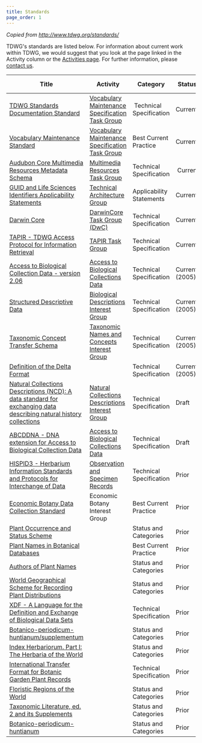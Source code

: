 ```yaml
---
title: Standards
page_order: 1
---
```


_Copied from <http://www.tdwg.org/standards/>_

TDWG's standards are listed below. For information about current work within TDWG, we would suggest that you look at the page linked in the Activity column or the [Activities page](http://www.tdwg.org/http://www.tdwg.org/activities/). For further information, please [contact us](http://www.tdwg.org/about-tdwg/contact-us/).

Title | Activity | Category | Status | Date Published
--- | --- | --- | --- | ---
[TDWG Standards Documentation Standard](http://www.tdwg.org/standards/147) | [Vocabulary Maintenance Specification Task Group](https://github.com/tdwg/vocab) | Technical Specification | Current | 25-Apr-2017
[Vocabulary Maintenance Standard](http://www.tdwg.org/standards/642) | [Vocabulary Maintenance Specification Task Group](https://github.com/tdwg/vocab) | Best Current Practice | Current | 25-Apr-2017
[Audubon Core Multimedia Resources Metadata Schema](http://www.tdwg.org/standards/638) | [Multimedia Resources Task Group](http://www.tdwg.org/activities/img/multimedia/) | Technical Specification | Current | 28-Oct-2013
[GUID and Life Sciences Identifiers Applicability Statements](http://www.tdwg.org/standards/150) | [Technical Architecture Group](http://www.tdwg.org/activities/tag/) | Applicability Statements | Current | 30-Jan-2011
[Darwin Core](http://www.tdwg.org/standards/450) | [DarwinCore Task Group (DwC)](http://www.tdwg.org/activities/darwincore/) | Technical Specification | Current | 09-Oct-2009
[TAPIR - TDWG Access Protocol for Information Retrieval](http://www.tdwg.org/standards/449) | [TAPIR Task Group](http://www.tdwg.org/activities/tapir/) | Technical Specification | Current | 09-Sep-2009
[Access to Biological Collection Data - version 2.06](http://www.tdwg.org/standards/115) | [Access to Biological Collections Data](http://www.tdwg.org/activities/abcd/) | Technical Specification | Current (2005) | 16-Sep-2005
[Structured Descriptive Data](http://www.tdwg.org/standards/116) | [Biological Descriptions Interest Group](http://www.tdwg.org/activities/bd/) | Technical Specification | Current (2005) | 16-Sep-2005
[Taxonomic Concept Transfer Schema](http://www.tdwg.org/standards/117) | [Taxonomic Names and Concepts Interest Group](http://www.tdwg.org/activities/tnc/) | Technical Specification | Current (2005) | 16-Sep-2005
[Definition of the Delta Format](http://www.tdwg.org/standards/107) | | Technical Specification | Current (2005) | 01-Oct-1986
[Natural Collections Descriptions (NCD): A data standard for exchanging data describing natural history collections](http://www.tdwg.org/standards/312) | [Natural Collections Descriptions Interest Group](http://www.tdwg.org/activities/ncd/) | Technical Specification | Draft | 
[ABCDDNA - DNA extension for Access to Biological Collection Data](http://www.tdwg.org/standards/640) | [Access to Biological Collections Data](http://www.tdwg.org/activities/abcd/) | Technical Specification | Draft | 
[HISPID3 - Herbarium Information Standards and Protocols for Interchange of Data](http://www.tdwg.org/standards/110) | [Observation and Specimen Records](http://www.tdwg.org/activities/osr/) | Technical Specification | Prior | 01-Oct-1996
[Economic Botany Data Collection Standard](http://www.tdwg.org/standards/103) | Economic Botany Interest Group | Best Current Practice | Prior | 01-Oct-1995
[Plant Occurrence and Status Scheme](http://www.tdwg.org/standards/106) | | Status and Categories | Prior | 01-Oct-1995
[Plant Names in Botanical Databases](http://www.tdwg.org/standards/113) | | Best Current Practice | Prior | 01-Oct-1995
[Authors of Plant Names](http://www.tdwg.org/standards/101) | | Status and Categories | Prior | 01-Oct-1992
[World Geographical Scheme for Recording Plant Distributions](http://www.tdwg.org/standards/109) | | Status and Categories | Prior | 01-Oct-1992
[XDF - A Language for the Definition and Exchange of Biological Data Sets](http://www.tdwg.org/standards/108) | | Technical Specification | Prior | 01-Oct-1991
[Botanico-periodicum-huntianum/supplementum](http://www.tdwg.org/standards/114) | | Status and Categories | Prior | 01-Oct-1991
[Index Herbariorum. Part I: The Herbaria of the World](http://www.tdwg.org/standards/105) | | Status and Categories | Prior | 01-Oct-1990
[International Transfer Format for Botanic Garden Plant Records](http://www.tdwg.org/standards/102) | | Technical Specification | Prior | 01-Oct-1987
[Floristic Regions of the World](http://www.tdwg.org/standards/104) | | Status and Categories | Prior | 01-Oct-1986
[Taxonomic Literature, ed. 2 and its Supplements](http://www.tdwg.org/standards/111) | | Status and Categories | Prior | 01-Oct-1976
[Botanico-periodicum-huntianum](http://www.tdwg.org/standards/112) | | Status and Categories | Prior | 01-Oct-1970
